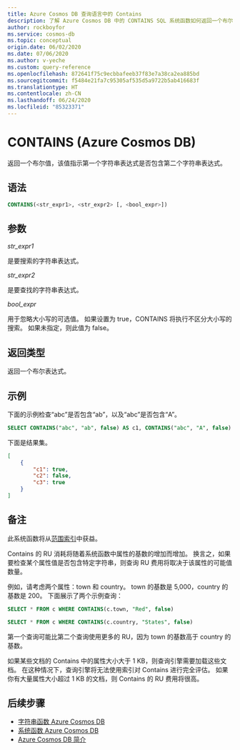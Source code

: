 ```yaml
---
title: Azure Cosmos DB 查询语言中的 Contains
description: 了解 Azure Cosmos DB 中的 CONTAINS SQL 系统函数如何返回一个布尔值，指示第一个字符串表达式是否包含第二个字符串表达式
author: rockboyfor
ms.service: cosmos-db
ms.topic: conceptual
origin.date: 06/02/2020
ms.date: 07/06/2020
ms.author: v-yeche
ms.custom: query-reference
ms.openlocfilehash: 872641f75c9ecbbafeeb37f83e7a38ca2ea885bd
ms.sourcegitcommit: f5484e21fa7c95305af535d5a9722b5ab416683f
ms.translationtype: HT
ms.contentlocale: zh-CN
ms.lasthandoff: 06/24/2020
ms.locfileid: "85323371"
---
```

# <a name="contains-azure-cosmos-db"></a>CONTAINS (Azure Cosmos DB)

返回一个布尔值，该值指示第一个字符串表达式是否包含第二个字符串表达式。  

## <a name="syntax"></a>语法

```sql
CONTAINS(<str_expr1>, <str_expr2> [, <bool_expr>])  
```  

## <a name="arguments"></a>参数

*str_expr1*  
   
   是要搜索的字符串表达式。  

*str_expr2*  
   
   是要查找的字符串表达式。  

*bool_expr*
    
   用于忽略大小写的可选值。 如果设置为 true，CONTAINS 将执行不区分大小写的搜索。 如果未指定，则此值为 false。

## <a name="return-types"></a>返回类型

  返回一个布尔表达式。  

## <a name="examples"></a>示例

下面的示例检查“abc”是否包含“ab”，以及“abc”是否包含“A”。  

```sql
SELECT CONTAINS("abc", "ab", false) AS c1, CONTAINS("abc", "A", false) AS c2, CONTAINS("abc", "A", true) AS c3
```  

 下面是结果集。  

```json
[
    {
        "c1": true,
        "c2": false,
        "c3": true
    }
]
```  

## <a name="remarks"></a>备注

此系统函数将从[范围索引](index-policy.md#includeexclude-strategy)中获益。

Contains 的 RU 消耗将随着系统函数中属性的基数的增加而增加。 换言之，如果要检查某个属性值是否包含特定字符串，则查询 RU 费用将取决于该属性的可能值数量。

例如，请考虑两个属性：town 和 country。 town 的基数是 5,000，country 的基数是 200。 下面展示了两个示例查询：

```sql
SELECT * FROM c WHERE CONTAINS(c.town, "Red", false)
```

```sql
SELECT * FROM c WHERE CONTAINS(c.country, "States", false)
```

第一个查询可能比第二个查询使用更多的 RU，因为 town 的基数高于 country 的基数。

如果某些文档的 Contains 中的属性大小大于 1 KB，则查询引擎需要加载这些文档。 在这种情况下，查询引擎将无法使用索引对 Contains 进行完全评估。 如果你有大量属性大小超过 1 KB 的文档，则 Contains 的 RU 费用将很高。

## <a name="next-steps"></a>后续步骤

- [字符串函数 Azure Cosmos DB](sql-query-string-functions.md)
- [系统函数 Azure Cosmos DB](sql-query-system-functions.md)
- [Azure Cosmos DB 简介](introduction.md)

<!-- Update_Description: update meta properties, wording update, update link -->